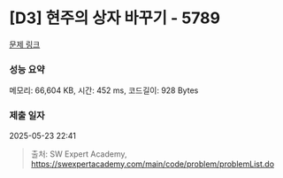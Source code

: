 # [D3] 현주의 상자 바꾸기 - 5789 

[문제 링크](https://swexpertacademy.com/main/code/problem/problemDetail.do?contestProbId=AWYygN36Qn8DFAVm) 

### 성능 요약

메모리: 66,604 KB, 시간: 452 ms, 코드길이: 928 Bytes

### 제출 일자

2025-05-23 22:41



> 출처: SW Expert Academy, https://swexpertacademy.com/main/code/problem/problemList.do